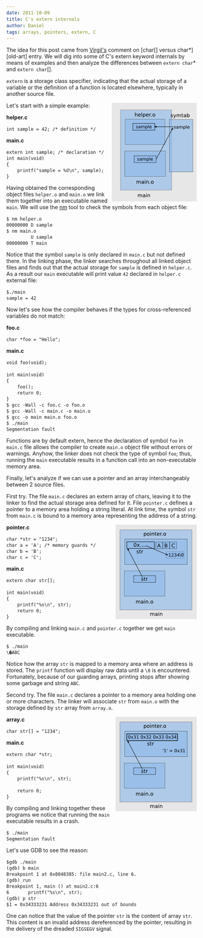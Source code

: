 ```yaml
---
date: 2011-10-09
title: C's extern internals
author: Daniel
tags: arrays, pointers, extern, C
---
```


The idea for this post came from [Virgil's][v-comment] comment on
[char\[\] versus char\*][old-art] entry. We will dig into some of
C's extern keyword internals by means of examples and then
analyze the differences between `extern char`\* and `extern char`\[\].

`extern` is a storage class specifier, indicating that the actual
storage of a variable or the definition of a function is located
elsewhere, typically in another source file.

<img style="float:right" src='/images/c-extern-simple-usage.png'
alt="C extern simple usage" width="227" height="263"/>


Let's start with a simple example:

**helper.c**

	int sample = 42; /* definition */

**main.c**

	extern int sample; /* declaration */
	int main(void)
	{
		printf("sample = %d\n", sample);
	}

Having obtained the corresponding object files `helper.o` and `main.o` we link them together
into an executable named `main`. We will use the [nm][man-nm] tool to check the symbols from
each object file:

    $ nm helper.o
    00000000 D sample
    $ nm main.o
             U sample
    00000000 T main

Notice that the symbol `sample` is only declared in `main.c` but not defined there. In the linking phase, the linker searches throughout all
linked object files and finds out that the actual storage for `sample` is defined in `helper.c`. As a result our `main` executable will
print value `42` declared in `helper.c` external file:

    $./main
    sample = 42

Now let's see how the compiler behaves if the types for cross-referenced variables do not match:

**foo.c**

	char *foo = "Hello";

**main.c**

	void foo(void);

	int main(void)
	{
		foo();
		return 0;
	}
    $ gcc -Wall -c foo.c -o foo.o
    $ gcc -Wall -c main.c -o main.o
    $ gcc -o main main.o foo.o
    $ ./main
    Segmentation fault

Functions are by default extern, hence the declaration of symbol `foo` in `main.c`
file allows the compiler to create `main.o` object file without errors or warnings.
Anyhow, the linker does not check the type of symbol `foo`; thus, running the `main` executable results in a function call into an non-executable memory area.

Finally, let's analyze if we can use a pointer and an array interchangeably between
2 source files.

First try. The file `main.c` declares an extern array of chars, leaving it to the linker to find the actual
storage area defined for it. File `pointer.c` defines a pointer to a memory area
holding a string literal. At link time, the symbol `str` from `main.c` is bound to a memory area
representing the address of a string.

<img style="float:right" src='/images/c-extern-char.png'
alt="C extern simple usage" width="217" height="252"/>

**pointer.c**

	char *str = "1234";
	char a = 'A'; /* memory guards */
	char b = 'B';
	char c = 'C';

**main.c** 

	extern char str[];

	int main(void)
	{
		printf("%s\n", str);
		return 0;
	}


By compiling and linking `main.c` and `pointer.c` together we get `main` executable.

    $ ./main
    \�ABC

Notice how the array `str` is mapped to a memory area where an address is stored. The `printf`
function will display raw data until a `\0` is encountered. Fortunately, because of our
guarding arrays, printing stops after showing some garbage and string `ABC`.

Second try. The file `main.c` declares a pointer to a memory area holding one or more characters. The linker
will associate `str` from `main.o` with the storage defined by `str` array from `array.o`.

<img style="float:right" src='/images/c-extern-pointer.png'
alt="C extern simple usage" width="217" height="252"/>

**array.c**

	char str[] = "1234";

**main.c** 

	extern char *str;

	int main(void)
	{
		printf("%s\n", str);

		return 0;
	}

By compiling and linking together these programs we notice that running the `main` executable results in a crash.

    $ ./main
    Segmentation fault

Let's use GDB to see the reason:


    $gdb ./main
    (gdb) b main
    Breakpoint 1 at 0x8048385: file main2.c, line 6.
    (gdb) run
    Breakpoint 1, main () at main2.c:6
    6		printf("%s\n", str);
    (gdb) p str
    $1 = 0x34333231 Address 0x34333231 out of bounds

One can notice that the value of the pointer `str` is the content of array `str`. This content is an invalid address dereferenced by the pointer, resulting in the delivery of the dreaded `SIGSEGV` signal.

[v-comment]: http://techblog.rosedu.org/arrays-vs-pointers.html#IDComment189927033
[oldart]: http://techblog.rosedu.org/arrays-vs-pointers.html
[man-nm]: http://linux.die.net/man/1/nm
